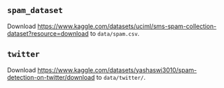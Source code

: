 ## `spam_dataset`

Download <https://www.kaggle.com/datasets/uciml/sms-spam-collection-dataset?resource=download> to `data/spam.csv`.

## `twitter`

Download <https://www.kaggle.com/datasets/yashaswi3010/spam-detection-on-twitter/download> to `data/twitter/`.
